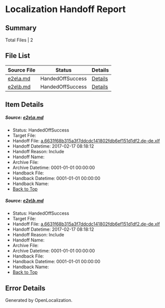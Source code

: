 # <a name='report-top'></a> Localization Handoff Report

## Summary
 Total Files | 2

## File List
 Source File | Status | Details 
 ----------- | ------ | ------- 
 [e2e\a.md](https://github.com/OpenLocalizationTestOrg/ol-test0/blob/5efd40fd4f9bb8d0ad15359747991c5834034a25/e2e/a.md) | HandedOffSuccess | [Details](#3dd96fad4405686df5d18377ae6a04839fe517051)
 [e2e\b.md](https://github.com/OpenLocalizationTestOrg/ol-test0/blob/5efd40fd4f9bb8d0ad15359747991c5834034a25/e2e/b.md) | HandedOffSuccess | [Details](#3dd96fad4405686df5d18377ae6a04839fe517052)

## Item Details
##### <a name='3dd96fad4405686df5d18377ae6a04839fe517051'></a> Source: [e2e\a.md](https://github.com/OpenLocalizationTestOrg/ol-test0/blob/5efd40fd4f9bb8d0ad15359747991c5834034a25/e2e/a.md)
* Status: HandedOffSuccess
* Target File: 
* Handoff File: [a.6631f68b315a3f7ddcdc141802fdb6ef151d1df2.de-de.xlf](https://github.com/OpenLocalizationTestOrg/ol-test4-handoff/blob/f3dd1de672d8f25f6367a94a54a8cbbefbd22861/ol-handoff/OpenLocalizationTestOrg/ol-test4-dede/xinjiang/ht/a.6631f68b315a3f7ddcdc141802fdb6ef151d1df2.de-de.xlf)
* Handoff Datetime: 2017-02-17 08:18:12
* Handoff Reason: Include
* Handoff Name: 
* Archive File: 
* Archive Datetime: 0001-01-01 00:00:00
* Handback File: 
* Handback Datetime: 0001-01-01 00:00:00
* Handback Name: 
* [Back to Top](#report-top)

##### <a name='3dd96fad4405686df5d18377ae6a04839fe517052'></a> Source: [e2e\b.md](https://github.com/OpenLocalizationTestOrg/ol-test0/blob/5efd40fd4f9bb8d0ad15359747991c5834034a25/e2e/b.md)
* Status: HandedOffSuccess
* Target File: 
* Handoff File: [a.6631f68b315a3f7ddcdc141802fdb6ef151d1df2.de-de.xlf](https://github.com/OpenLocalizationTestOrg/ol-test4-handoff/blob/f3dd1de672d8f25f6367a94a54a8cbbefbd22861/ol-handoff/OpenLocalizationTestOrg/ol-test4-dede/xinjiang/ht/a.6631f68b315a3f7ddcdc141802fdb6ef151d1df2.de-de.xlf)
* Handoff Datetime: 2017-02-17 08:18:12
* Handoff Reason: Include
* Handoff Name: 
* Archive File: 
* Archive Datetime: 0001-01-01 00:00:00
* Handback File: 
* Handback Datetime: 0001-01-01 00:00:00
* Handback Name: 
* [Back to Top](#report-top)


## Error Details

Generated by OpenLocalization.
